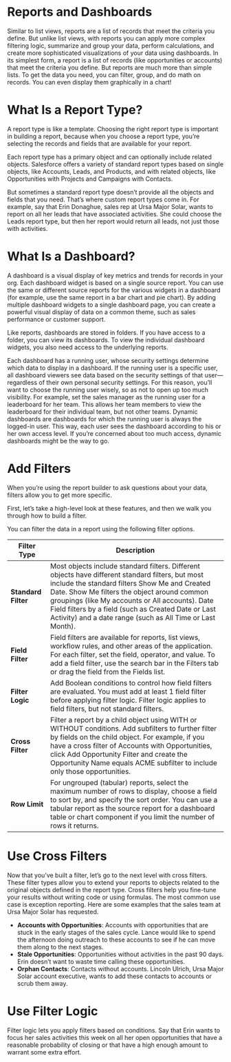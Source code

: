 # Reports and Dashboards

Similar to list views, reports are a list of records that meet the criteria you define. But unlike list views, with reports you can apply more complex filtering logic, summarize and group your data, perform calculations, and create more sophisticated visualizations of your data using dashboards.
In its simplest form, a report is a list of records (like opportunities or accounts) that meet the criteria you define. But reports are much more than simple lists. To get the data you need, you can filter, group, and do math on records. You can even display them graphically in a chart!

# What Is a Report Type?
A report type is like a template. Choosing the right report type is important in building a report, because when you choose a report type, you’re selecting the records and fields that are available for your report. 

Each report type has a primary object and can optionally include related objects. Salesforce offers a variety of standard report types based on single objects, like Accounts, Leads, and Products, and with related objects, like Opportunities with Projects and Campaigns with Contacts. 

But sometimes a standard report type doesn’t provide all the objects and fields that you need. That’s where custom report types come in. For example, say that Erin Donaghue, sales rep at Ursa Major Solar, wants to report on all her leads that have associated activities. She could choose the Leads report type, but then her report would return all leads, not just those with activities. 

# What Is a Dashboard?
A dashboard is a visual display of key metrics and trends for records in your org. Each dashboard widget is based on a single source report. You can use the same or different source reports for the various widgets in a dashboard (for example, use the same report in a bar chart and pie chart). By adding multiple dashboard widgets to a single dashboard page, you can create a powerful visual display of data on a common theme, such as sales performance or customer support.

Like reports, dashboards are stored in folders. If you have access to a folder, you can view its dashboards. To view the individual dashboard widgets, you also need access to the underlying reports.

Each dashboard has a running user, whose security settings determine which data to display in a dashboard. If the running user is a specific user, all dashboard viewers see data based on the security settings of that user—regardless of their own personal security settings. For this reason, you’ll want to choose the running user wisely, so as not to open up too much visibility. For example, set the sales manager as the running user for a leaderboard for her team. This allows her team members to view the leaderboard for their individual team, but not other teams.
Dynamic dashboards are dashboards for which the running user is always the logged-in user. This way, each user sees the dashboard according to his or her own access level. If you’re concerned about too much access, dynamic dashboards might be the way to go.

# Add Filters
When you’re using the report builder to ask questions about your data, filters allow you to get more specific. 

First, let’s take a high-level look at these features, and then we walk you through how to build a filter.

You can filter the data in a report using the following filter options.

|**Filter Type**|**Description**|
|---------------|---------------|
|**Standard Filter**|Most objects include standard filters. Different objects have different standard filters, but most include the standard filters Show Me and Created Date. Show Me filters the object around common groupings (like My accounts or All accounts). Date Field filters by a field (such as Created Date or Last Activity) and a date range (such as All Time or Last Month).|
|**Field Filter**|Field filters are available for reports, list views, workflow rules, and other areas of the application. For each filter, set the field, operator, and value. To add a field filter, use the search bar in the Filters tab or drag the field from the Fields list.|
|**Filter Logic**|Add Boolean conditions to control how field filters are evaluated. You must add at least 1 field filter before applying filter logic. Filter logic applies to field filters, but not standard filters.|
|**Cross Filter**|Filter a report by a child object using WITH or WITHOUT conditions. Add subfilters to further filter by fields on the child object. For example, if you have a cross filter of Accounts with Opportunities, click Add Opportunity Filter and create the Opportunity Name equals ACME subfilter to include only those opportunities.|
|**Row Limit**|For ungrouped (tabular) reports, select the maximum number of rows to display, choose a field to sort by, and specify the sort order. You can use a tabular report as the source report for a dashboard table or chart component if you limit the number of rows it returns.|

# Use Cross Filters
Now that you’ve built a filter, let’s go to the next level with cross filters. These filter types allow you to extend your reports to objects related to the original objects defined in the report type. Cross filters help you fine-tune your results without writing code or using formulas. The most common use case is exception reporting. Here are some examples that the sales team at Ursa Major Solar has requested.

- **Accounts with Opportunities**: Accounts with opportunities that are stuck in the early stages of the sales cycle. Lance would like to spend the afternoon doing outreach to these accounts to see if he can move them along to the next stages.
- **Stale Opportunities**: Opportunities without activities in the past 90 days. Erin doesn’t want to waste time calling these opportunities.
- **Orphan Contacts**: Contacts without accounts. Lincoln Ulrich, Ursa Major Solar account executive, wants to add these contacts to accounts or scrub them away.

# Use Filter Logic
Filter logic lets you apply filters based on conditions. Say that Erin wants to focus her sales activities this week on all her open opportunities that have a reasonable probability of closing or that have a high enough amount to warrant some extra effort.  